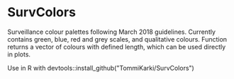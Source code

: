 # SurvColors
Surveillance colour palettes following March 2018 guidelines. Currently contains green, blue, red and grey scales, and qualitative colours. Function returns a vector of colours with defined length, which can be used directly in plots.

Use in R with devtools::install_github("TommiKarki/SurvColors")
